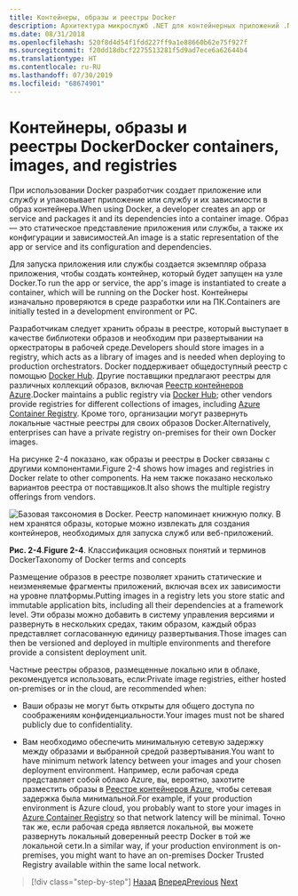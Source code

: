 ```yaml
---
title: Контейнеры, образы и реестры Docker
description: Архитектура микрослужб .NET для контейнерных приложений .NET | Контейнеры, образы и реестры Docker
ms.date: 08/31/2018
ms.openlocfilehash: 520f8d4d54f1fdd227ff9a1e88660b62e75f927f
ms.sourcegitcommit: f20dd18dbcf2275513281f5d9ad7ece6a62644b4
ms.translationtype: HT
ms.contentlocale: ru-RU
ms.lasthandoff: 07/30/2019
ms.locfileid: "68674901"
---
```

# <a name="docker-containers-images-and-registries"></a><span data-ttu-id="41277-103">Контейнеры, образы и реестры Docker</span><span class="sxs-lookup"><span data-stu-id="41277-103">Docker containers, images, and registries</span></span>

<span data-ttu-id="41277-104">При использовании Docker разработчик создает приложение или службу и упаковывает приложение или службу и их зависимости в образ контейнера.</span><span class="sxs-lookup"><span data-stu-id="41277-104">When using Docker, a developer creates an app or service and packages it and its dependencies into a container image.</span></span> <span data-ttu-id="41277-105">Образ — это статическое представление приложения или службы, а также их конфигурации и зависимостей.</span><span class="sxs-lookup"><span data-stu-id="41277-105">An image is a static representation of the app or service and its configuration and dependencies.</span></span>

<span data-ttu-id="41277-106">Для запуска приложения или службы создается экземпляр образа приложения, чтобы создать контейнер, который будет запущен на узле Docker.</span><span class="sxs-lookup"><span data-stu-id="41277-106">To run the app or service, the app's image is instantiated to create a container, which will be running on the Docker host.</span></span> <span data-ttu-id="41277-107">Контейнеры изначально проверяются в среде разработки или на ПК.</span><span class="sxs-lookup"><span data-stu-id="41277-107">Containers are initially tested in a development environment or PC.</span></span>

<span data-ttu-id="41277-108">Разработчикам следует хранить образы в реестре, который выступает в качестве библиотеки образов и необходим при развертывании на оркестраторы в рабочей среде.</span><span class="sxs-lookup"><span data-stu-id="41277-108">Developers should store images in a registry, which acts as a library of images and is needed when deploying to production orchestrators.</span></span> <span data-ttu-id="41277-109">Docker поддерживает общедоступный реестр с помощью [Docker Hub](https://hub.docker.com/). Другие поставщики предлагают реестры для различных коллекций образов, включая [Реестр контейнеров Azure](https://azure.microsoft.com/services/container-registry/).</span><span class="sxs-lookup"><span data-stu-id="41277-109">Docker maintains a public registry via [Docker Hub](https://hub.docker.com/); other vendors provide registries for different collections of images, including [Azure Container Registry](https://azure.microsoft.com/services/container-registry/).</span></span> <span data-ttu-id="41277-110">Кроме того, организации могут развернуть локальные частные реестры для своих образов Docker.</span><span class="sxs-lookup"><span data-stu-id="41277-110">Alternatively, enterprises can have a private registry on-premises for their own Docker images.</span></span>

<span data-ttu-id="41277-111">На рисунке 2-4 показано, как образы и реестры в Docker связаны с другими компонентами.</span><span class="sxs-lookup"><span data-stu-id="41277-111">Figure 2-4 shows how images and registries in Docker relate to other components.</span></span> <span data-ttu-id="41277-112">На нем также показано несколько вариантов реестра от поставщиков.</span><span class="sxs-lookup"><span data-stu-id="41277-112">It also shows the multiple registry offerings from vendors.</span></span>

![Базовая таксономия в Docker. Реестр напоминает книжную полку. В нем хранятся образы, которые можно извлекать для создания контейнеров, необходимых для запуска служб или веб-приложений.](./media/image5.PNG)

<span data-ttu-id="41277-117">**Рис. 2-4**.</span><span class="sxs-lookup"><span data-stu-id="41277-117">**Figure 2-4**.</span></span> <span data-ttu-id="41277-118">Классификация основных понятий и терминов Docker</span><span class="sxs-lookup"><span data-stu-id="41277-118">Taxonomy of Docker terms and concepts</span></span>

<span data-ttu-id="41277-119">Размещение образов в реестре позволяет хранить статические и неизменяемые фрагменты приложений, включая всех их зависимости на уровне платформы.</span><span class="sxs-lookup"><span data-stu-id="41277-119">Putting images in a registry lets you store static and immutable application bits, including all their dependencies at a framework level.</span></span> <span data-ttu-id="41277-120">Эти образы можно добавить в систему управления версиями и развернуть в нескольких средах, таким образом, каждый образ представляет согласованную единицу развертывания.</span><span class="sxs-lookup"><span data-stu-id="41277-120">Those images can then be versioned and deployed in multiple environments and therefore provide a consistent deployment unit.</span></span>

<span data-ttu-id="41277-121">Частные реестры образов, размещенные локально или в облаке, рекомендуется использовать, если:</span><span class="sxs-lookup"><span data-stu-id="41277-121">Private image registries, either hosted on-premises or in the cloud, are recommended when:</span></span>

- <span data-ttu-id="41277-122">Ваши образы не могут быть открыты для общего доступа по соображениям конфиденциальности.</span><span class="sxs-lookup"><span data-stu-id="41277-122">Your images must not be shared publicly due to confidentiality.</span></span>

- <span data-ttu-id="41277-123">Вам необходимо обеспечить минимальную сетевую задержку между образами и выбранной средой развертывания.</span><span class="sxs-lookup"><span data-stu-id="41277-123">You want to have minimum network latency between your images and your chosen deployment environment.</span></span> <span data-ttu-id="41277-124">Например, если рабочая среда представляет собой облако Azure, вы, вероятно, захотите разместить образы в [Реестре контейнеров Azure](https://azure.microsoft.com/services/container-registry/), чтобы сетевая задержка была минимальной.</span><span class="sxs-lookup"><span data-stu-id="41277-124">For example, if your production environment is Azure cloud, you probably want to store your images in [Azure Container Registry](https://azure.microsoft.com/services/container-registry/) so that network latency will be minimal.</span></span> <span data-ttu-id="41277-125">Точно так же, если рабочая среда является локальной, вы можете развернуть локальный доверенный реестр Docker в той же локальной сети.</span><span class="sxs-lookup"><span data-stu-id="41277-125">In a similar way, if your production environment is on-premises, you might want to have an on-premises Docker Trusted Registry available within the same local network.</span></span>

>[!div class="step-by-step"]
><span data-ttu-id="41277-126">[Назад](docker-terminology.md)
>[Вперед](../net-core-net-framework-containers/index.md)</span><span class="sxs-lookup"><span data-stu-id="41277-126">[Previous](docker-terminology.md)
[Next](../net-core-net-framework-containers/index.md)</span></span>
